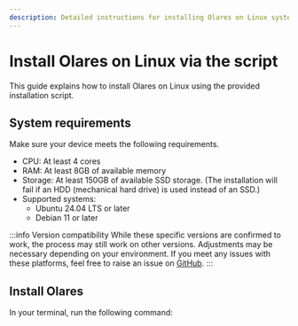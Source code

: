```yaml
---
description: Detailed instructions for installing Olares on Linux systems including Ubuntu and Debian. Covers system requirements, installation steps, and activation process.
---
```

# Install Olares on Linux via the script
This guide explains how to install Olares on Linux using the provided installation script.

## System requirements

Make sure your device meets the following requirements.

- CPU: At least 4 cores
- RAM: At least 8GB of available memory
- Storage: At least 150GB of available SSD storage. (The installation will fail if an HDD (mechanical hard drive) is used instead of an SSD.)
- Supported systems:
    - Ubuntu 24.04 LTS or later
    - Debian 11 or later

:::info Version compatibility
While these specific versions are confirmed to work, the process may still work on other versions. Adjustments may be necessary depending on your environment. If you meet any issues with these platforms, feel free to raise an issue on [GitHub](https://github.com/beclab/Olares/issues/new).
:::

## Install Olares

In your terminal, run the following command:

<!--@include: ./reusables.md{4,33}-->

<!--@include: ./activate-olares.md-->

<!--@include: ./log-in-to-olares.md-->

<!--@include: ./reusables.md{35,39}-->